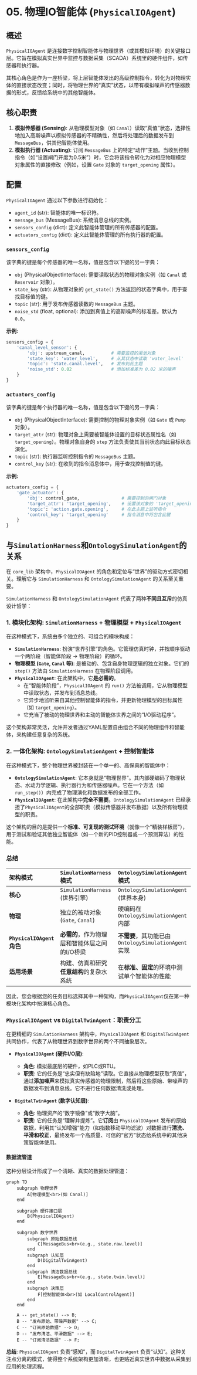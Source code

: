 # 05. 物理IO智能体 (`PhysicalIOAgent`)

## 概述

`PhysicalIOAgent` 是连接数字控制智能体与物理世界（或其模拟环境）的关键接口层。它旨在模拟真实世界中监控与数据采集（SCADA）系统里的硬件组件，如传感器和执行器。

其核心角色是作为一座桥梁，将上层智能体发出的高级控制指令，转化为对物理实体的直接状态改变；同时，将物理世界的“真实”状态，以带有模拟噪声的传感器数据的形式，反馈给系统中的其他智能体。

## 核心职责

1.  **模拟传感器 (Sensing)**: 从物理模型对象（如 `Canal`）读取“真值”状态，选择性地加入高斯噪声以模拟传感器的不精确性，然后将处理后的数据发布到 `MessageBus`，供其他智能体使用。
2.  **模拟执行器 (Actuating)**: 订阅 `MessageBus` 上的特定“动作”主题。当收到控制指令（如“设置闸门开度为0.5米”）时，它会将该指令转化为对相应物理模型对象属性的直接修改（例如，设置 `Gate` 对象的 `target_opening` 属性）。

## 配置

`PhysicalIOAgent` 通过以下参数进行初始化：

-   `agent_id` (str): 智能体的唯一标识符。
-   `message_bus` (MessageBus): 系统消息总线的实例。
-   `sensors_config` (dict): 定义此智能体管理的所有传感器的配置。
-   `actuators_config` (dict): 定义此智能体管理的所有执行器的配置。

### `sensors_config`

该字典的键是每个传感器的唯一名称，值是包含以下键的另一字典：

-   `obj` (PhysicalObjectInterface): 需要读取状态的物理对象实例（如 `Canal` 或 `Reservoir` 对象）。
-   `state_key` (str): 从物理对象的 `get_state()` 方法返回的状态字典中，用于查找目标值的键。
-   `topic` (str): 用于发布传感器读数的 `MessageBus` 主题。
-   `noise_std` (float, optional): 添加到真值上的高斯噪声的标准差。默认为 `0.0`。

**示例:**
```python
sensors_config = {
    'canal_level_sensor': {
        'obj': upstream_canal,          # 需要监控的渠池对象
        'state_key': 'water_level',     # 从其状态中读取 'water_level'
        'topic': 'state.canal.level',   # 发布到此主题
        'noise_std': 0.02               # 添加标准差为 0.02 米的噪声
    }
}
```

### `actuators_config`

该字典的键是每个执行器的唯一名称，值是包含以下键的另一字典：

-   `obj` (PhysicalObjectInterface): 需要控制的物理对象实例（如 `Gate` 或 `Pump` 对象）。
-   `target_attr` (str): 物理对象上需要被智能体设置的目标状态属性名（如 `target_opening`）。物理对象自身的 `step` 方法负责使其当前状态向此目标状态演化。
-   `topic` (str): 执行器监听控制指令的 `MessageBus` 主题。
-   `control_key` (str): 在收到的指令消息体中，用于查找控制值的键。

**示例:**
```python
actuators_config = {
    'gate_actuator': {
        'obj': control_gate,                # 需要控制的闸门对象
        'target_attr': 'target_opening',    # 设置该对象的 'target_opening' 属性
        'topic': 'action.gate.opening',     # 在此主题上监听指令
        'control_key': 'target_opening'     # 指令消息中将包含此键
    }
}
```

## 与`SimulationHarness`和`OntologySimulationAgent`的关系

在 `core_lib` 架构中，`PhysicalIOAgent` 的角色和定位与“世界”的驱动方式密切相关。理解它与 `SimulationHarness` 和 `OntologySimulationAgent` 的关系至关重要。

`SimulationHarness` 和 `OntologySimulationAgent` 代表了两种**不同且互斥**的仿真设计哲学：

### 1. 模块化架构: `SimulationHarness` + 物理模型 + `PhysicalIOAgent`

在这种模式下，系统由多个独立的、可组合的模块构成：
-   **`SimulationHarness`**: 扮演“世界引擎”的角色。它管理仿真时钟，并按顺序驱动一个两阶段（智能体阶段 -> 物理阶段）的循环。
-   **物理模型 (`Gate`, `Canal` 等)**: 是被动的、包含自身物理逻辑的独立对象。它们的 `step()` 方法由 `SimulationHarness` 在物理阶段调用。
-   **`PhysicalIOAgent`**: 在此架构中，它**是必需的**。
    -   在“智能体阶段”，`PhysicalIOAgent` 的 `run()` 方法被调用，它从物理模型中读取状态，并发布到消息总线。
    -   它异步地监听来自其他控制智能体的指令，并更新物理模型的目标属性（如 `target_opening`）。
    -   它充当了被动的物理世界和主动的智能体世界之间的“I/O驱动程序”。

这个架构非常灵活，允许开发者通过YAML配置自由组合不同的物理组件和智能体，来构建任意复杂的系统。

### 2. 一体化架构: `OntologySimulationAgent` + 控制智能体

在这种模式下，整个物理世界被封装在一个单一的、高保真的智能体中：
-   **`OntologySimulationAgent`**: 它本身就是“物理世界”。其内部硬编码了物理状态、水动力学逻辑、执行器行为和传感器噪声。它在一个方法（如 `run_step()`）内完成了物理演化和数据发布的全部工作。
-   **`PhysicalIOAgent`**: 在此架构中**完全不需要**。`OntologySimulationAgent` 已经承担了`PhysicalIOAgent`的全部职责（模拟传感器并发布数据）以及所有物理模型的职责。

这个架构的目的是提供一个**标准、可复现的测试环境**（就像一个“精装样板房”），用于测试和验证其他独立智能体（如一个新的PID控制器或一个预测算法）的性能。

### 总结

| 架构模式 | `SimulationHarness` 模式 | `OntologySimulationAgent` 模式 |
| :--- | :--- | :--- |
| **核心** | `SimulationHarness` (世界引擎) | `OntologySimulationAgent` (世界本身) |
| **物理** | 独立的被动对象 (`Gate`, `Canal`) | 硬编码在 `OntologySimulationAgent` 内部 |
| **`PhysicalIOAgent`角色** | **必需的**，作为物理层和智能体层之间的I/O桥梁 | **不需要**，其功能已由 `OntologySimulationAgent` 实现 |
| **适用场景** | 构建、仿真和研究**任意结构**的复杂水系统 | 在**标准、固定**的环境中测试单个智能体的性能 |

因此，您会根据您的任务目标选择其中一种架构，而`PhysicalIOAgent`仅在第一种模块化架构中扮演核心角色。

### `PhysicalIOAgent` vs `DigitalTwinAgent`：职责分工

在更精细的 `SimulationHarness` 架构中，`PhysicalIOAgent` 和 `DigitalTwinAgent` 共同协作，代表了从物理世界到数字世界的两个不同抽象层次。

-   **`PhysicalIOAgent` (硬件I/O层)**:
    -   **角色**: 模拟最底层的硬件，如PLC或RTU。
    -   **职责**: 它的任务是“忠实但有缺陷地”读取。它直接从物理模型获取“真值”，通过**添加噪声**来模拟真实传感器的物理限制，然后将这些原始、带噪声的数据发布到消息总线。它不进行任何数据清洗或处理。

-   **`DigitalTwinAgent` (数字认知层)**:
    -   **角色**: 物理资产的“数字镜像”或“数字大脑”。
    -   **职责**: 它的任务是“理解并提炼”。它**订阅**由 `PhysicalIOAgent` 发布的原始数据，利用其“认知增强”能力（如指数移动平均滤波）对数据进行**清洗、平滑和校正**，最终发布一个高质量、可信的“官方”状态给系统中的其他决策智能体使用。

#### 数据流管道

这种分层设计形成了一个清晰、真实的数据处理管道：

```mermaid
graph TD
    subgraph 物理世界
        A[物理模型<br>(如 Canal)]
    end

    subgraph 硬件接口层
        B(PhysicalIOAgent)
    end

    subgraph 数字世界
        subgraph 原始数据总线
            C[MessageBus<br>(e.g., state.raw.level)]
        end
        subgraph 认知层
            D(DigitalTwinAgent)
        end
        subgraph 清洁数据总线
            E[MessageBus<br>(e.g., state.twin.level)]
        end
        subgraph 决策层
            F[控制智能体<br>(如 LocalControlAgent)]
        end
    end

    A -- get_state() --> B;
    B -- "发布原始、带噪声数据" --> C;
    C -- "订阅原始数据" --> D;
    D -- "发布清洁、平滑数据" --> E;
    E -- "订阅清洁数据" --> F;
```

**总结**: `PhysicalIOAgent` 负责“感知”，而 `DigitalTwinAgent` 负责“认知”。这种关注点分离的模式，使得整个系统架构更加清晰，也更贴近真实世界中数据从采集到应用的处理流程。
